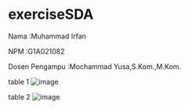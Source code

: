 # exerciseSDA

Nama  :Muhammad Irfan

NPM   :G1A021082

Dosen Pengampu  :Mochammad Yusa,S.Kom.,M.Kom.


table 1
![image](https://user-images.githubusercontent.com/95563743/155887764-c271a15f-04d3-4981-bee6-e32301041bb7.png)

table 2
![image](https://user-images.githubusercontent.com/95563743/155887854-d9c6605e-7c75-4212-9e94-159a1a0b13f3.png)

